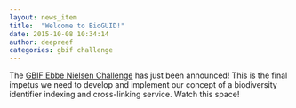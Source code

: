 ```yaml
---
layout: news_item
title:  "Welcome to BioGUID!"
date: 2015-10-08 10:34:14
author: deepreef
categories: gbif challenge
---
```


The [GBIF Ebbe Nielsen Challenge] has just been announced! This is the final impetus we need to develop and implement our concept of a biodiversity identifier indexing and cross-linking service. Watch this space!

[GBIF Ebbe Nielsen Challenge]:      http://gbif.challengepost.com
